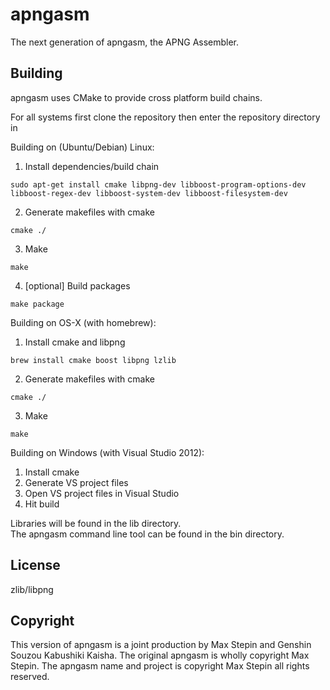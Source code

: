 apngasm
=======
The next generation of apngasm, the APNG Assembler.

Building
--------
apngasm uses CMake to provide cross platform build chains.

For all systems first clone the repository then enter the repository directory in 

Building on (Ubuntu/Debian) Linux:  

1. Install dependencies/build chain
```
sudo apt-get install cmake libpng-dev libboost-program-options-dev libboost-regex-dev libboost-system-dev libboost-filesystem-dev
```

2. Generate makefiles with cmake  
```
cmake ./
```

3. Make  
```
make
```

4. [optional] Build packages
```
make package
```

Building on OS-X (with homebrew):  

1. Install cmake and libpng  
```
brew install cmake boost libpng lzlib
```

2. Generate makefiles with cmake  
```
cmake ./
```

3. Make  
```
make
```
  
Building on Windows (with Visual Studio 2012):  
1. Install cmake  
2. Generate VS project files  
3. Open VS project files in Visual Studio  
4. Hit build  
  
Libraries will be found in the lib directory.  
The apngasm command line tool can be found in the bin directory.

License
-------
zlib/libpng

Copyright
---------
This version of apngasm is a joint production by Max Stepin and Genshin Souzou Kabushiki Kaisha.
The original apngasm is wholly copyright Max Stepin. The apngasm name and project is copyright Max Stepin all rights reserved.
